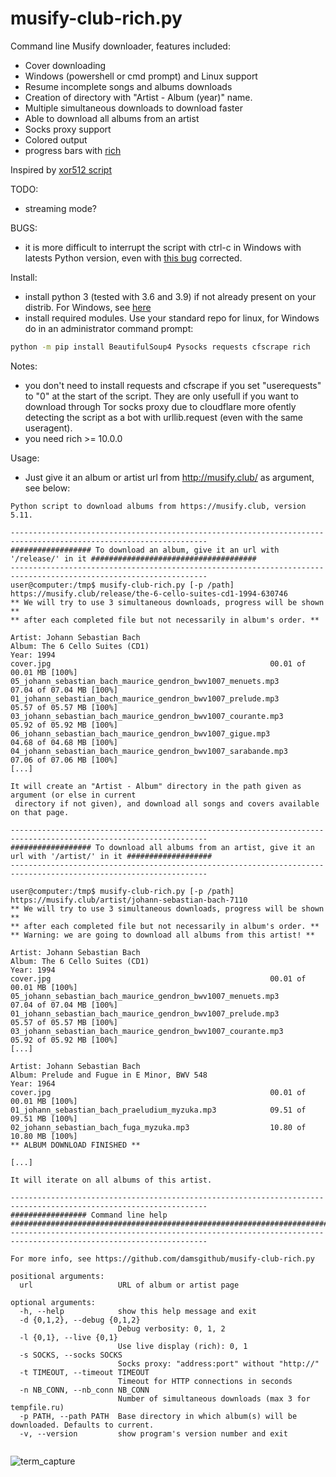 # musify-club-rich.py

Command line Musify downloader, features included:
* Cover downloading
* Windows (powershell or cmd prompt) and Linux support
* Resume incomplete songs and albums downloads
* Creation of directory with "Artist - Album (year)" name.
* Multiple simultaneous downloads to download faster
* Able to download all albums from an artist
* Socks proxy support
* Colored output
* progress bars with [rich](https://github.com/willmcgugan/rich)

Inspired by [xor512 script](https://github.com/xor512/musicmp3spb.org)

TODO:
* streaming mode?

BUGS:
* it is more difficult to interrupt the script with ctrl-c in Windows with latests Python version, even with [this bug](https://bugs.python.org/issue42296) corrected.

Install:
* install python 3 (tested with 3.6 and 3.9) if not already present on your distrib. For Windows, see [here](https://www.python.org/downloads/windows/)
* install required modules. Use your standard repo for linux, for Windows do in an administrator command prompt:

```sh
python -m pip install BeautifulSoup4 Pysocks requests cfscrape rich
```

Notes: 
* you don't need to install requests and cfscrape if you set "userequests" to "0" at the start of the script. They are only usefull if you want to download through Tor socks proxy due to cloudflare more ofently detecting the script as a bot with urllib.request (even with the same useragent).
* you need rich >= 10.0.0

Usage:
* Just give it an album or artist url from http://musify.club/ as argument, see below:

```
Python script to download albums from https://musify.club, version 5.11.

------------------------------------------------------------------------------------------------------------------
################## To download an album, give it an url with '/release/' in it #####################################
------------------------------------------------------------------------------------------------------------------
user@computer:/tmp$ musify-club-rich.py [-p /path] https://musify.club/release/the-6-cello-suites-cd1-1994-630746
** We will try to use 3 simultaneous downloads, progress will be shown **
** after each completed file but not necessarily in album's order. **

Artist: Johann Sebastian Bach
Album: The 6 Cello Suites (CD1)
Year: 1994
cover.jpg                                                 00.01 of 00.01 MB [100%]
05_johann_sebastian_bach_maurice_gendron_bwv1007_menuets.mp3        07.04 of 07.04 MB [100%]
01_johann_sebastian_bach_maurice_gendron_bwv1007_prelude.mp3        05.57 of 05.57 MB [100%]
03_johann_sebastian_bach_maurice_gendron_bwv1007_courante.mp3        05.92 of 05.92 MB [100%]
06_johann_sebastian_bach_maurice_gendron_bwv1007_gigue.mp3        04.68 of 04.68 MB [100%]
04_johann_sebastian_bach_maurice_gendron_bwv1007_sarabande.mp3        07.06 of 07.06 MB [100%]
[...]

It will create an "Artist - Album" directory in the path given as argument (or else in current
 directory if not given), and download all songs and covers available on that page.

------------------------------------------------------------------------------------------------------------------
################## To download all albums from an artist, give it an url with '/artist/' in it ###################
------------------------------------------------------------------------------------------------------------------

user@computer:/tmp$ musify-club-rich.py [-p /path] https://musify.club/artist/johann-sebastian-bach-7110
** We will try to use 3 simultaneous downloads, progress will be shown **
** after each completed file but not necessarily in album's order. **
** Warning: we are going to download all albums from this artist! **

Artist: Johann Sebastian Bach
Album: The 6 Cello Suites (CD1)
Year: 1994
cover.jpg                                                 00.01 of 00.01 MB [100%]
05_johann_sebastian_bach_maurice_gendron_bwv1007_menuets.mp3        07.04 of 07.04 MB [100%]
01_johann_sebastian_bach_maurice_gendron_bwv1007_prelude.mp3        05.57 of 05.57 MB [100%]
03_johann_sebastian_bach_maurice_gendron_bwv1007_courante.mp3        05.92 of 05.92 MB [100%]
[...]

Artist: Johann Sebastian Bach
Album: Prelude and Fugue in E Minor, BWV 548
Year: 1964
cover.jpg                                                 00.01 of 00.01 MB [100%]
01_johann_sebastian_bach_praeludium_myzuka.mp3            09.51 of 09.51 MB [100%]
02_johann_sebastian_bach_fuga_myzuka.mp3                  10.80 of 10.80 MB [100%]
** ALBUM DOWNLOAD FINISHED **

[...]

It will iterate on all albums of this artist.

------------------------------------------------------------------------------------------------------------------
################# Command line help ##############################################################################
------------------------------------------------------------------------------------------------------------------

For more info, see https://github.com/damsgithub/musify-club-rich.py

positional arguments:
  url                   URL of album or artist page

optional arguments:
  -h, --help            show this help message and exit
  -d {0,1,2}, --debug {0,1,2}
                        Debug verbosity: 0, 1, 2
  -l {0,1}, --live {0,1}
                        Use live display (rich): 0, 1
  -s SOCKS, --socks SOCKS
                        Socks proxy: "address:port" without "http://"
  -t TIMEOUT, --timeout TIMEOUT
                        Timeout for HTTP connections in seconds
  -n NB_CONN, --nb_conn NB_CONN
                        Number of simultaneous downloads (max 3 for tempfile.ru)
  -p PATH, --path PATH  Base directory in which album(s) will be downloaded. Defaults to current.
  -v, --version         show program's version number and exit
  
```

![term_capture](https://user-images.githubusercontent.com/24474244/109500836-0f489f00-7a97-11eb-8bd8-f1b5d6e036d6.jpg)
